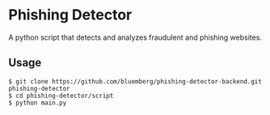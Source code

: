 # Phishing Detector

A python script that detects and analyzes fraudulent and phishing websites.

## Usage
    $ git clone https://github.com/bluemberg/phishing-detector-backend.git phishing-detector
    $ cd phishing-detector/script
    $ python main.py
